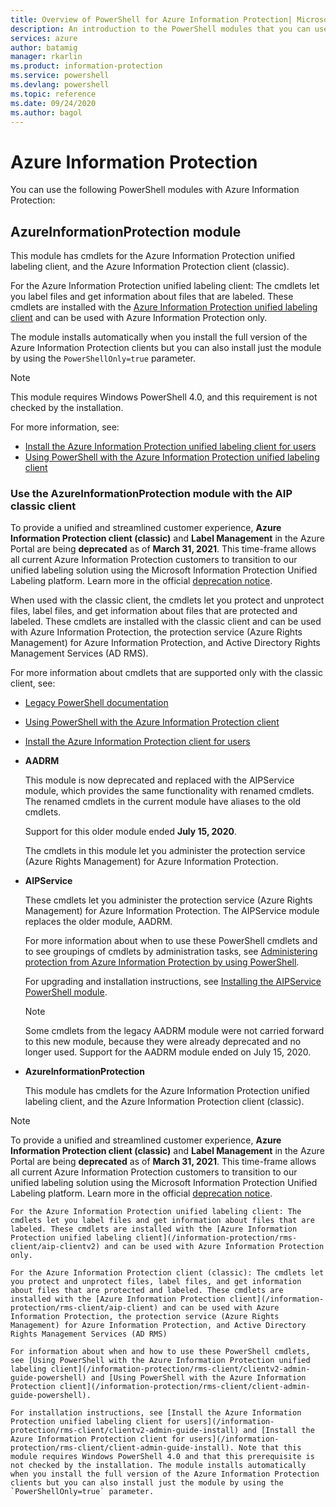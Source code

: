 ```yaml
---
title: Overview of PowerShell for Azure Information Protection| Microsoft Docs
description: An introduction to the PowerShell modules that you can use with Azure Information Protection.
services: azure
author: batamig
manager: rkarlin
ms.product: information-protection
ms.service: powershell
ms.devlang: powershell
ms.topic: reference
ms.date: 09/24/2020
ms.author: bagol
---
```


# Azure Information Protection

You can use the following PowerShell modules with Azure Information Protection: 

## AzureInformationProtection module

This module has cmdlets for the Azure Information Protection unified labeling client, and the Azure Information Protection client (classic).

For the Azure Information Protection unified labeling client: The cmdlets let you label files and get information about files that are labeled. These cmdlets are installed with the [Azure Information Protection unified labeling client](/information-protection/rms-client/aip-clientv2) and can be used with Azure Information Protection only.

The module installs automatically when you install the full version of the Azure Information Protection clients but you can also install just the module by using the `PowerShellOnly=true` parameter.

> [!NOTE]
> This module requires Windows PowerShell 4.0, and this requirement is not checked by the installation. 
> 

For more information, see:
- [Install the Azure Information Protection unified labeling client for users](/information-protection/rms-client/clientv2-admin-guide-install)
- [Using PowerShell with the Azure Information Protection unified labeling client](/information-protection/rms-client/clientv2-admin-guide-powershell)

### Use the AzureInformationProtection module with the AIP classic client

To provide a unified and streamlined customer experience, **Azure Information Protection client (classic)** and **Label Management** in the Azure Portal are being **deprecated** as of **March 31, 2021**. This time-frame allows all current Azure Information Protection customers to transition to our unified labeling solution using the Microsoft Information Protection Unified Labeling platform. Learn more in the official [deprecation notice](https://aka.ms/aipclassicsunset).

When used with the classic client, the cmdlets let you protect and unprotect files, label files, and get information about files that are protected and labeled. These cmdlets are installed with the classic client and can be used with Azure Information Protection, the protection service (Azure Rights Management) for Azure Information Protection, and Active Directory Rights Management Services (AD RMS).

For more information about cmdlets that are supported only with the classic client, see:

- [Legacy PowerShell documentation](previous-versions/azure/devops/powershell/azure/aip/overview)
- [Using PowerShell with the Azure Information Protection client](previous-versions/azure/information-protection/rms-client/client-admin-guide-powershell)
- [Install the Azure Information Protection client for users](previous-versions/azure/information-protection/rms-client/client-admin-guide-install)
    


- **AADRM**
    
    This module is now deprecated and replaced with the AIPService module, which provides the same functionality with renamed cmdlets. The renamed cmdlets in the current module have aliases to the old cmdlets.
    
    Support for this older module ended **July 15, 2020**.
    
    The cmdlets in this module let you administer the protection service (Azure Rights Management) for Azure Information Protection.
    

- **AIPService**
    
    These cmdlets let you administer the protection service (Azure Rights Management) for Azure Information Protection. The AIPService module replaces the older module, AADRM.

    For more information about when to use these PowerShell cmdlets and to see groupings of cmdlets by administration tasks, see [Administering protection from Azure Information Protection by using PowerShell](/information-protection/deploy-use/administer-powershell).
    
    For upgrading and installation instructions, see [Installing the AIPService PowerShell module](/information-protection/deploy-use/install-powershell).
    
    > [!NOTE]
    > Some cmdlets from the legacy AADRM module were not carried forward to this new module, because they were already deprecated and no longer used. Support for the AADRM module ended on July 15, 2020.
    >
 
- **AzureInformationProtection**
    
    This module has cmdlets for the Azure Information Protection unified labeling client, and the Azure Information Protection client (classic).

>[!NOTE] 
> To provide a unified and streamlined customer experience, **Azure Information Protection client (classic)** and **Label Management** in the Azure Portal are being **deprecated** as of **March 31, 2021**. This time-frame allows all current Azure Information Protection customers to transition to our unified labeling solution using the Microsoft Information Protection Unified Labeling platform. Learn more in the official [deprecation notice](https://aka.ms/aipclassicsunset).
    
    For the Azure Information Protection unified labeling client: The cmdlets let you label files and get information about files that are labeled. These cmdlets are installed with the [Azure Information Protection unified labeling client](/information-protection/rms-client/aip-clientv2) and can be used with Azure Information Protection only.
    
    For the Azure Information Protection client (classic): The cmdlets let you protect and unprotect files, label files, and get information about files that are protected and labeled. These cmdlets are installed with the [Azure Information Protection client](/information-protection/rms-client/aip-client) and can be used with Azure Information Protection, the protection service (Azure Rights Management) for Azure Information Protection, and Active Directory Rights Management Services (AD RMS)
    
    For information about when and how to use these PowerShell cmdlets, see [Using PowerShell with the Azure Information Protection unified labeling client](/information-protection/rms-client/clientv2-admin-guide-powershell) and [Using PowerShell with the Azure Information Protection client](/information-protection/rms-client/client-admin-guide-powershell).
    
    For installation instructions, see [Install the Azure Information Protection unified labeling client for users](/information-protection/rms-client/clientv2-admin-guide-install) and [Install the Azure Information Protection client for users](/information-protection/rms-client/client-admin-guide-install). Note that this module requires Windows PowerShell 4.0 and that this prerequisite is not checked by the installation. The module installs automatically when you install the full version of the Azure Information Protection clients but you can also install just the module by using the `PowerShellOnly=true` parameter.

